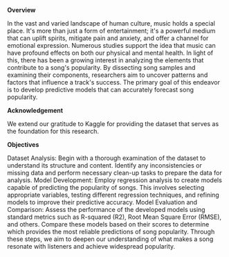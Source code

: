 **Overview**

In the vast and varied landscape of human culture, music holds a special place. It's more than just a form of entertainment; it's a powerful medium that can uplift spirits, mitigate pain and anxiety, and offer a channel for emotional expression. Numerous studies support the idea that music can have profound effects on both our physical and mental health. In light of this, there has been a growing interest in analyzing the elements that contribute to a song's popularity. By dissecting song samples and examining their components, researchers aim to uncover patterns and factors that influence a track's success. The primary goal of this endeavor is to develop predictive models that can accurately forecast song popularity.

**Acknowledgement**

We extend our gratitude to Kaggle for providing the dataset that serves as the foundation for this research.

**Objectives**

Dataset Analysis: Begin with a thorough examination of the dataset to understand its structure and content. Identify any inconsistencies or missing data and perform necessary clean-up tasks to prepare the data for analysis.
Model Development: Employ regression analysis to create models capable of predicting the popularity of songs. This involves selecting appropriate variables, testing different regression techniques, and refining models to improve their predictive accuracy.
Model Evaluation and Comparison: Assess the performance of the developed models using standard metrics such as R-squared (R2), Root Mean Square Error (RMSE), and others. Compare these models based on their scores to determine which provides the most reliable predictions of song popularity.
Through these steps, we aim to deepen our understanding of what makes a song resonate with listeners and achieve widespread popularity.

